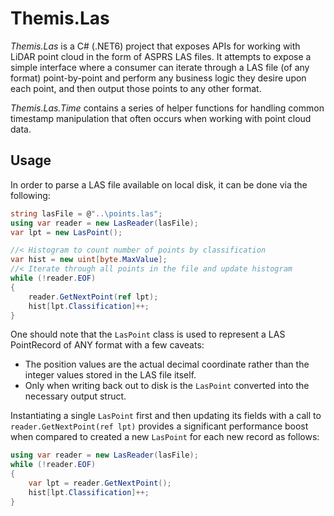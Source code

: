 # Themis.Las

*Themis.Las* is a C# (.NET6) project that exposes APIs for working with LiDAR point cloud in the form of ASPRS LAS files.  It attempts to expose a simple interface where a consumer can iterate through a LAS file (of any format) point-by-point and perform any business logic they desire upon each point, and then output those points to any other format.

*Themis.Las.Time* contains a series of helper functions for handling common timestamp manipulation that often occurs when working with point cloud data.

## Usage

In order to parse a LAS file available on local disk, it can be done via the following:
```csharp
string lasFile = @"..\points.las";
using var reader = new LasReader(lasFile);
var lpt = new LasPoint();

//< Histogram to count number of points by classification
var hist = new uint[byte.MaxValue];
//< Iterate through all points in the file and update histogram
while (!reader.EOF)
{
    reader.GetNextPoint(ref lpt);
    hist[lpt.Classification]++;
}
```
One should note that the `LasPoint` class is used to represent a LAS PointRecord of ANY format with a few caveats:  
- The position values are the actual decimal coordinate rather than the integer values stored in the LAS file itself.  
- Only when writing back out to disk is the `LasPoint` converted into the necessary output struct.

Instantiating a single `LasPoint` first and then updating its fields with a call to `reader.GetNextPoint(ref lpt)` provides a significant performance boost when compared to created a new `LasPoint` for each new record as follows:

```csharp
using var reader = new LasReader(lasFile);
while (!reader.EOF)
{
    var lpt = reader.GetNextPoint();
    hist[lpt.Classification]++;
}
```